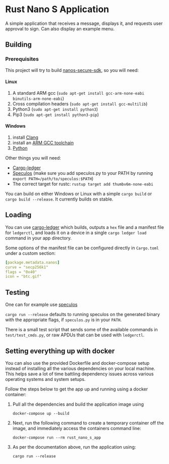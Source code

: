 # Rust Nano S Application 

A simple application that receives a message, displays it, and requests user approval to sign. Can also display an example menu.

## Building

### Prerequisites

This project will try to build [nanos-secure-sdk](https://github.com/LedgerHQ/nanos-secure-sdk), so you will need:

#### Linux

1. A standard ARM gcc (`sudo apt-get install gcc-arm-none-eabi binutils-arm-none-eabi`)
2. Cross compilation headers (`sudo apt-get install gcc-multilib`)
2. Python3 (`sudo apt-get install python3`)
3. Pip3 (`sudo apt-get install python3-pip`)

#### Windows

1. install [Clang](http://releases.llvm.org/download.html)
2. install an [ARM GCC toolchain](https://developer.arm.com/tools-and-software/open-source-software/developer-tools/gnu-toolchain/gnu-rm/downloads)
3. [Python](https://www.python.org/)


Other things you will need:
- [Cargo-ledger](https://github.com/LedgerHQ/cargo-ledger.git)
- [Speculos](https://github.com/LedgerHQ/speculos) (make sure you add speculos.py to your PATH by running `export PATH=/path/to/speculos:$PATH`)
- The correct target for rustc: `rustup target add thumbv6m-none-eabi`

You can build on either Windows or Linux with a simple `cargo build` or `cargo build --release`.
It currently builds on stable.

## Loading

You can use [cargo-ledger](https://github.com/LedgerHQ/cargo-ledger.git) which builds, outputs a `hex` file and a manifest file for `ledgerctl`, and loads it on a device in a single `cargo ledger load` command in your app directory.

Some options of the manifest file can be configured directly in `Cargo.toml` under a custom section:

```yaml
[package.metadata.nanos]
curve = "secp256k1"
flags = "0x40"
icon = "btc.gif"
```

## Testing

One can for example use [speculos](https://github.com/LedgerHQ/speculos)

`cargo run --release` defaults to running speculos on the generated binary with the appropriate flags, if `speculos.py` is in your `PATH`.

There is a small test script that sends some of the available commands in `test/test_cmds.py`, or raw APDUs that can be used with `ledgerctl`.


## Setting everything up with docker
You can also use the provided Dockerfile and docker-compose setup instead of installing all the various dependencies on your local machine. This helps save a lot of time battling dependency issues across various operating systems and system setups.

Follow the steps below to get the app up and running using a docker container:

1. Pull all the dependencies and build the application image using
   
    ```
    docker-compose up --build
    ```

2. Next, run the following command to create a temporary container off the image, and immediately access the containers command line:

    ```
    docker-compose run --rm rust_nano_s_app
    ```

3. As per the documentation above, run the application using:

    ```
    cargo run --release
    ```